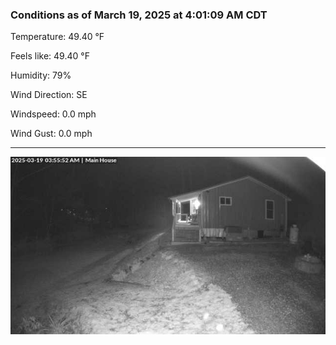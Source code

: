 ### Conditions as of March 19, 2025 at 4:01:09 AM CDT 

Temperature: 49.40 &deg;F

Feels like: 49.40 &deg;F

Humidity: 79%

Wind Direction: SE

Windspeed: 0.0 mph

Wind Gust: 0.0 mph

---

<img src="./images/latest.jpeg"/>

